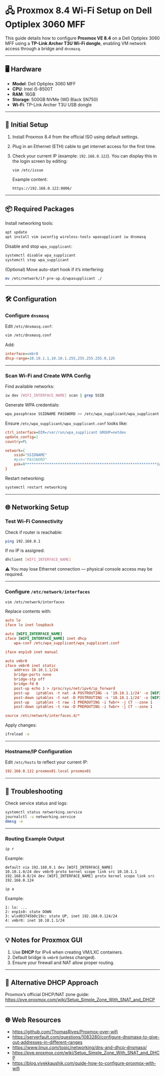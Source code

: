 # 🖧 Proxmox 8.4 Wi-Fi Setup on Dell Optiplex 3060 MFF

This guide details how to configure **Proxmox VE 8.4** on a Dell Optiplex 3060 MFF using a **TP-Link Archer T3U Wi-Fi dongle**, enabling VM network access through a bridge and `dnsmasq`.

---

## 🖥️ Hardware

- **Model**: Dell Optiplex 3060 MFF  
- **CPU**: Intel i5-8500T  
- **RAM**: 16GB  
- **Storage**: 500GB NVMe (WD Black SN750)  
- **Wi-Fi**: TP-Link Archer T3U USB dongle  

---

## 🔌 Initial Setup

1. Install Proxmox 8.4 from the official ISO using default settings.
2. Plug in an Ethernet (ETH) cable to get internet access for the first time.
3. Check your current IP (example: `192.168.0.122`). You can display this in the login screen by editing:

   ```bash
   vim /etc/issue
   ```

   Example content:

   ```
   https://192.168.0.122:8006/
   ```

---

## 📦 Required Packages

Install networking tools:

```bash
apt update
apt install vim iwconfig wireless-tools wpasupplicant iw dnsmasq
```

Disable and stop `wpa_supplicant`:

```bash
systemctl disable wpa_supplicant
systemctl stop wpa_supplicant
```

(Optional) Move auto-start hook if it’s interfering:

```bash
mv /etc/network/if-pre-up.d/wpasupplicant ./
```

---

## 🛠️ Configuration

### Configure `dnsmasq`

Edit `/etc/dnsmasq.conf`:

```bash
vim /etc/dnsmasq.conf
```

Add:

```ini
interface=vmbr0
dhcp-range=10.10.1.1,10.10.1.255,255.255.255.0,12h
```

---

### Scan Wi-Fi and Create WPA Config

Find available networks:

```bash
iw dev [WIFI_INTERFACE_NAME] scan | grep SSID
```

Generate WPA credentials:

```bash
wpa_passphrase SSIDNAME PASSWORD >> /etc/wpa_supplicant/wpa_supplicant.conf
```

Ensure `/etc/wpa_supplicant/wpa_supplicant.conf` looks like:

```ini
ctrl_interface=DIR=/var/run/wpa_supplicant GROUP=netdev
update_config=1
country=PL

network={
    ssid="SSIDNAME"
    #psk="PASSWORD"
    psk=9************************************************************1d0
}
```

Restart networking:

```bash
systemctl restart networking
```

---

## 🌐 Networking Setup

### Test Wi-Fi Connectivity

Check if router is reachable:

```bash
ping 192.168.0.1
```

If no IP is assigned:

```bash
dhclient [WIFI_INTERFACE_NAME]
```

⚠️ You may lose Ethernet connection — physical console access may be required.

---

### Configure `/etc/network/interfaces`

```bash
vim /etc/network/interfaces
```

Replace contents with:

```ini
auto lo
iface lo inet loopback

auto [WIFI_INTERFACE_NAME]
iface [WIFI_INTERFACE_NAME] inet dhcp
    wpa-conf /etc/wpa_supplicant/wpa_supplicant.conf

iface enp1s0 inet manual

auto vmbr0
iface vmbr0 inet static
    address 10.10.1.1/24
    bridge-ports none
    bridge-stp off
    bridge-fd 0
    post-up echo 1 > /proc/sys/net/ipv4/ip_forward
    post-up   iptables -t nat -A POSTROUTING -s '10.10.1.1/24' -o [WIFI_INTERFACE_NAME] -j MASQUERADE
    post-down iptables -t nat -D POSTROUTING -s '10.10.1.1/24' -o [WIFI_INTERFACE_NAME] -j MASQUERADE
    post-up   iptables -t raw -I PREROUTING -i fwbr+ -j CT --zone 1
    post-down iptables -t raw -D PREROUTING -i fwbr+ -j CT --zone 1

source /etc/network/interfaces.d/*
```

Apply changes:

```bash
ifreload -a
```

---

### Hostname/IP Configuration

Edit `/etc/hosts` to reflect your current IP:

```ini
192.168.0.122 proxmox01.local proxmox01
```

---

## 🧪 Troubleshooting

Check service status and logs:

```bash
systemctl status networking.service
journalctl -u networking.service
dmesg -e
```

---

### Routing Example Output

```bash
ip r
```

Example:

```
default via 192.168.0.1 dev [WIFI_INTERFACE_NAME]
10.10.1.0/24 dev vmbr0 proto kernel scope link src 10.10.1.1
192.168.0.0/24 dev [WIFI_INTERFACE_NAME] proto kernel scope link src 192.168.0.124
```

```bash
ip a
```

Example:

```
1: lo: ...
2: enp1s0: state DOWN
3: wlxd03745b0c19c: state UP, inet 192.168.0.124/24
4: vmbr0: inet 10.10.1.1/24
```

---

## 💡 Notes for Proxmox GUI

1. Use **DHCP** for IPv4 when creating VM/LXC containers.
2. Default bridge is `vmbr0` (unless changed).
3. Ensure your firewall and NAT allow proper routing.

---

## 🔁 Alternative DHCP Approach

Proxmox’s official DHCP/NAT zone guide:  
https://pve.proxmox.com/wiki/Setup_Simple_Zone_With_SNAT_and_DHCP

---

## 🌐 Web Resources

- https://github.com/ThomasRives/Proxmox-over-wifi  
- https://serverfault.com/questions/1083280/configure-dnsmasq-to-give-out-addresses-in-different-ranges  
- https://www.linux.com/topic/networking/dns-and-dhcp-dnsmasq/  
- https://pve.proxmox.com/wiki/Setup_Simple_Zone_With_SNAT_and_DHCP  
- https://blog.vivekkaushik.com/guide-how-to-configure-proxmox-with-wifi  

